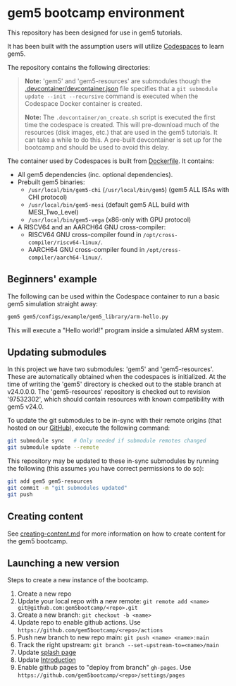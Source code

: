 # gem5 bootcamp environment

This repository has been designed for use in gem5 tutorials.

It has been built with the assumption users will utilize [Codespaces](https://github.com/features/codespaces) to learn gem5.

The repository contains the following directories:

> **Note:** 'gem5' and 'gem5-resources' are submodules though the [.devcontainer/devcontainer.json](.devcontainer/devcontainer.json) file specifies that a `git submodule update --init --recursive` command is executed when the Codespace Docker container is created.
>
> **Note:** The `.devcontainer/on_create.sh` script is executed the first time the codespace is created.
> This will pre-download much of the resources (disk images, etc.) that are used in the gem5 tutorials.
> It can take a while to do this.
> A pre-built devcontainer is set up for the bootcamp and should be used to avoid this delay.

The container used by Codespaces is built from [Dockerfile](gem5/util/dockerfiles/devcontainer/Dockerfile).
It contains:

* All gem5 dependencies (inc. optional dependencies).
* Prebuilt gem5 binaries:
  * `/usr/local/bin/gem5-chi` (`/usr/local/bin/gem5`) (gem5 ALL ISAs with CHI protocol)
  * `/usr/local/bin/gem5-mesi` (default gem5 ALL build with MESI_Two_Level)
  * `/usr/local/bin/gem5-vega` (x86-only with GPU protocol)
* A RISCV64 and an AARCH64 GNU cross-compiler:
  * RISCV64 GNU cross-compiler found in `/opt/cross-compiler/riscv64-linux/`.
  * AARCH64 GNU cross-compiler found in `/opt/cross-compiler/aarch64-linux/`.

## Beginners' example

The following can be used within the Codespace container to run a basic gem5 simulation straight away:

```sh
gem5 gem5/configs/example/gem5_library/arm-hello.py
```

This will execute a "Hello world!" program inside a simulated ARM system.

## Updating submodules

In this project we have two submodules: 'gem5' and 'gem5-resources'.
These are automatically obtained when the codespaces is initialized.
At the time of writing the 'gem5' directory is checked out to the stable branch at v24.0.0.0.
The 'gem5-resources' repository is checked out to revision '97532302', which should contain resources with known compatibility with gem5 v24.0.

To update the git submodules to be in-sync with their remote origins (that hosted on our [GitHub](https://github.com/gem5/gem5)), execute the following command:

```sh
git submodule sync   # Only needed if submodule remotes changed
git submodule update --remote
```

This repository may be updated to these in-sync submodules by running the following (this assumes you have correct permissions to do so):

```sh
git add gem5 gem5-resources
git commit -m "git submodules updated"
git push
```

## Creating content

See [creating-content.md](creating-content.md) for more information on how to create content for the gem5 bootcamp.

## Launching a new version

Steps to create a new instance of the bootcamp.

1. Create a new repo
2. Update your local repo with a new remote: `git remote add <name> git@github.com:gem5bootcamp/<repo>.git`
3. Create a new branch: `git checkout -b <name>`
4. Update repo to enable github actions. Use `https://github.com/gem5bootcamp/<repo>/actions`
5. Push new branch to new repo main: `git push <name> <name>:main`
6. Track the right upstream: `git branch --set-upstream-to=<name>/main`
7. Update [splash page](web/index.html)
8. Update [Introduction](slides/01-Introduction/00-introduction-to-bootcamp.md)
9. Enable github pages to "deploy from branch" `gh-pages`. Use `https://github.com/gem5bootcamp/<repo>/settings/pages`
